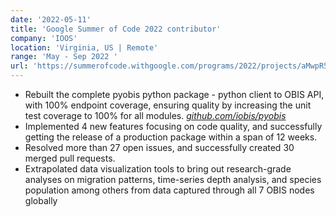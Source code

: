 ```yaml
---
date: '2022-05-11'
title: 'Google Summer of Code 2022 contributor'
company: 'IOOS'
location: 'Virginia, US | Remote'
range: 'May - Sep 2022 '
url: 'https://summerofcode.withgoogle.com/programs/2022/projects/aMwpR5uH'
---
```


- Rebuilt the complete pyobis python package - python client to OBIS API, with 100% endpoint coverage, ensuring quality by increasing the unit test coverage to 100% for all modules. [_github.com/iobis/pyobis_](https://github.com/iobis/pyobis)
- Implemented 4 new features focusing on code quality, and successfully getting the release of a production package within a span of 12 weeks.
- Resolved more than 27 open issues, and successfully created 30 merged pull requests.
- Extrapolated data visualization tools to bring out research-grade analyses on migration patterns, time-series depth analysis, and species population among others from data captured through all 7 OBIS nodes globally
